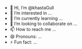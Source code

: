 - 👋 Hi, I’m @khastaGull
- 👀 I’m interested in ...
- 🌱 I’m currently learning ...
- 💞️ I’m looking to collaborate on ...
- 📫 How to reach me ...
- 😄 Pronouns: ...
- ⚡ Fun fact: ...

<!---
khastaGull/khastaGull is a ✨ special ✨ repository because its `README.md` (this file) appears on your GitHub profile.
You can click the Preview link to take a look at your changes.
--->
